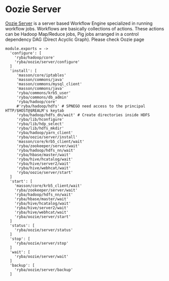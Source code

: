 
# Oozie Server
[Oozie Server][Oozie] is a server based Workflow Engine specialized in running workflow jobs.
Workflows are basically collections of actions.
These actions can be  Hadoop Map/Reduce jobs, Pig jobs arranged in a control dependency DAG (Direct Acyclic Graph).
Please check Oozie page

    module.exports = -> 
      'configure': [
        'ryba/hadoop/core'
        'ryba/oozie/server/configure'
      ]
      'install': [
         'masson/core/iptables'
         'masson/commons/java'
         'masson/commons/mysql_client'
         'masson/commons/java'
         'ryba/commons/krb5_user'
         'ryba/commons/db_admin'
         'ryba/hadoop/core'
         #'ryba/hadoop/hdfs' # SPNEGO need access to the principal HTTP/$HOST@$REALM's keytab
         'ryba/hadoop/hdfs_dn/wait' # Create directories inside HDFS
         'ryba/lib/hconfigure'
         'ryba/lib/hdp_select'
         'ryba/lib/hdfs_mkdir'
         'ryba/hadoop/yarn_client'
         'ryba/oozie/server/install'
         'masson/core/krb5_client/wait'
         'ryba/zookeeper/server/wait'
         'ryba/hadoop/hdfs_nn/wait'
         'ryba/hbase/master/wait'
         'ryba/hive/hcatalog/wait'
         'ryba/hive/server2/wait'
         'ryba/hive/webhcat/wait'
         'ryba/oozie/server/start'
      ]
      'start': [
        'masson/core/krb5_client/wait'
        'ryba/zookeeper/server/wait'
        'ryba/hadoop/hdfs_nn/wait'
        'ryba/hbase/master/wait'
        'ryba/hive/hcatalog/wait'
        'ryba/hive/server2/wait'
        'ryba/hive/webhcat/wait'
        'ryba/oozie/server/start'
      ]
      'status': [
        'ryba/oozie/server/status'
      ]
      'stop': [
        'ryba/oozie/server/stop'
      ]
      'wait': [
        'ryba/oozie/server/wait'
      ]
      'backup': [
        'ryba/oozie/server/backup'
      ]

[Oozie]: https://oozie.apache.org/docs/3.1.3-incubating/index.html
